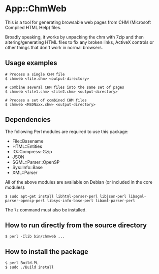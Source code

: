 # App::ChmWeb

This is a tool for generating browsable web pages from CHM (Microsoft Compiled HTML Help) files.

Broadly speaking, it works by unpacking the chm with 7zip and then altering/generating HTML files to fix any broken links, ActiveX controls or other things that don't work in normal browsers.

## Usage examples

    # Process a single CHM file
    $ chmweb <file.chm> <output-directory>
    
    # Combine several CHM files into the same set of pages
    $ chmweb <file1.chm> <file2.chm> <output-directory>
    
    # Process a set of combined CHM files
    $ chmweb <MSDNxxx.chw> <output-directory>

## Dependencies

The following Perl modules are required to use this package:

 * File::Basename
 * HTML::Entities
 * IO::Compress::Gzip
 * JSON
 * SGML::Parser::OpenSP
 * Sys::Info::Base
 * XML::Parser

All of the above modules are available on Debian (or included in the core modules):

    $ sudo apt-get install libhtml-parser-perl libjson-perl libsgml-parser-opensp-perl libsys-info-base-perl libxml-parser-perl

The `7z` command must also be installed.

## How to run directly from the source directory

    $ perl -Ilib bin/chmweb ...

## How to install the package

    $ perl Build.PL
    $ sudo ./Build install
